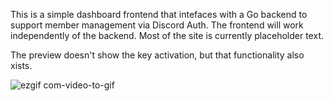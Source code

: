 This is a simple dashboard frontend that intefaces with a Go backend to support member management via Discord Auth.  The frontend will work independently of the backend.  Most of the site is currently placeholder text.  

The preview doesn't show the key activation, but that functionality also xists.  

![ezgif com-video-to-gif](https://github.com/abhayaa/ethos-web/assets/23343406/f65e7e0b-6856-448b-afc5-2d9e8208a16d)
